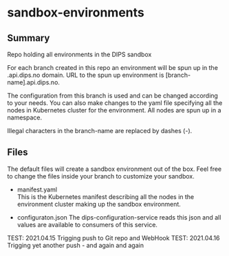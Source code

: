 # sandbox-environments
## Summary
Repo holding all environments in the DIPS sandbox

For each branch created in this repo an environment will be spun up in the .api.dips.no domain.
URL to the spun up environment is [branch-name].api.dips.no.

The configuration from this branch is used and can be changed according to your needs. You can also make changes to the yaml file specifying all the nodes in Kubernetes cluster for the environment. All nodes are spun up in a namespace.

Illegal characters in the branch-name are replaced by dashes (-).

## Files

The default files will create a sandbox environment out of the box. Feel free to change the files inside your branch to customize your sandbox.

* manifest.yaml  
This is the Kubernetes manifest describing all the nodes in the environment cluster making up the sandbox environment.

* configuraton.json
The dips-configuration-service reads this json and all values are available to consumers of this service.

TEST: 2021.04.15 Trigging push to Git repo and WebHook
TEST: 2021.04.16 Trigging yet another push - and again and again

